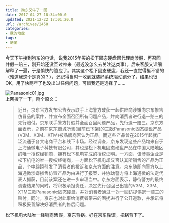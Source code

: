 ```yaml
---
title: 狗东又牛了一回
date: 2017-04-27 18:34:00.0
updated: 2021-12-22 17:01:20.0
url: /archives/2458
categories: 
- 我的地盘
tags: 
- 随笔
---
```


<p>今天下午接到狗东的电话，说我2015年买的松下固态硬盘因代理商涉假，再召回并假一赔三，刚开始还没回过神来（最近没怎么去关注这类事），后来客服又详细解释了一遍，于是愉快的答应了。其实这个松下固态硬盘，我还一直觉得挺不错的（难道我这个是真的？），还记得当时一收到就装好系统驱动跑分了，结果也很OK，用了快两年了也没出过任何问题，可惜我还是选择了……</p><p><img src="https://cdn.uu126.cn/usr/uploads/2017/06/813381104.jpg" alt="Panasonic01.jpg" title="Panasonic01.jpg"><br />上网搜了一下，附个原文：</p><blockquote><p>近日，京东官方发布公告表示联手上海警方破获一起供应商涉嫌向京东掺售仿冒品的案件，并宣布全面召回所有问题产品，并向消费者进行退一赔三的先行赔付。京东联手警方打假并全面召回问题产品，先行退一赔三。京东方面表示，之前在京东商城所售(目前已下架)的三款Panasonic固态硬盘产品(V3M、X3M、XTM)被品牌商否认为正品。而这些产品曾在2015年起就广泛流通于各大电商平台和线下市场。经过调查，京东发现这些产品均来自于上海通微电子科技有限公司，其也是松下机电固态硬盘产品在中国大陆地区的唯一授权经销商，拥有松下机电完成的授权证明。一方面，该涉事企业是松下机电的唯一授权经销商，一方面松下机电却又否认其所销售的产品为正品，个中蹊跷引发了消费者的投诉和京东方面的注意。京东随即向警方以上海通微涉嫌掺售仿冒产品为由进行了报案，并协助警方将上海通微的法定代表人抓获，目前该案还在进一步审理当中。京东方面表示，静待警方的最终调查结果的同时，将积极承担责任，决定先行召回已出售的V3M、X3M、XTM三款Panasonic固态硬盘，并对消费者通过一对一回访提供退一赔三的赔付。同时，京东也对此事给消费者带来的困扰进行了公开道歉，并承诺将积极妥善解决好消费者的售后问题。</p></blockquote><p>松下机电大陆唯一经销商售假，京东背锅。好在京东靠谱，把锅背下了。</p>